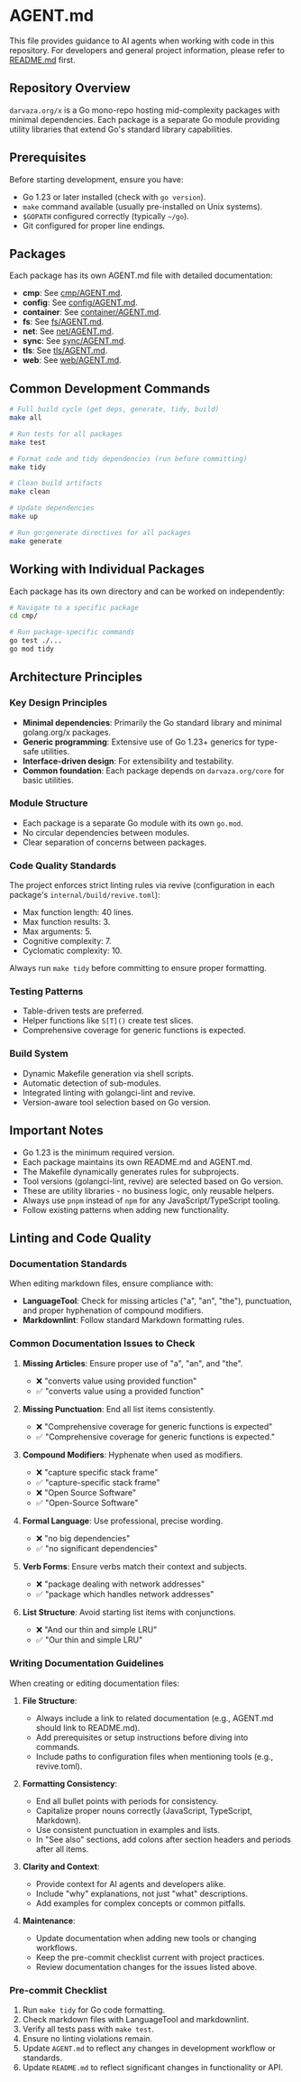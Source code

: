# AGENT.md

This file provides guidance to AI agents when working with code in this
repository. For developers and general project information, please refer to
[README.md](README.md) first.

## Repository Overview

`darvaza.org/x` is a Go mono-repo hosting mid-complexity packages with
minimal dependencies. Each package is a separate Go module providing
utility libraries that extend Go's standard library capabilities.

## Prerequisites

Before starting development, ensure you have:

- Go 1.23 or later installed (check with `go version`).
- `make` command available (usually pre-installed on Unix systems).
- `$GOPATH` configured correctly (typically `~/go`).
- Git configured for proper line endings.

## Packages

Each package has its own AGENT.md file with detailed documentation:

- **cmp**: See [cmp/AGENT.md](cmp/AGENT.md).
- **config**: See [config/AGENT.md](config/AGENT.md).
- **container**: See [container/AGENT.md](container/AGENT.md).
- **fs**: See [fs/AGENT.md](fs/AGENT.md).
- **net**: See [net/AGENT.md](net/AGENT.md).
- **sync**: See [sync/AGENT.md](sync/AGENT.md).
- **tls**: See [tls/AGENT.md](tls/AGENT.md).
- **web**: See [web/AGENT.md](web/AGENT.md).

## Common Development Commands

```bash
# Full build cycle (get deps, generate, tidy, build)
make all

# Run tests for all packages
make test

# Format code and tidy dependencies (run before committing)
make tidy

# Clean build artifacts
make clean

# Update dependencies
make up

# Run go:generate directives for all packages
make generate
```

## Working with Individual Packages

Each package has its own directory and can be worked on independently:

```bash
# Navigate to a specific package
cd cmp/

# Run package-specific commands
go test ./...
go mod tidy
```

## Architecture Principles

### Key Design Principles

- **Minimal dependencies**: Primarily the Go standard library and minimal golang.org/x packages.
- **Generic programming**: Extensive use of Go 1.23+ generics for type-safe utilities.
- **Interface-driven design**: For extensibility and testability.
- **Common foundation**: Each package depends on `darvaza.org/core` for basic utilities.

### Module Structure

- Each package is a separate Go module with its own `go.mod`.
- No circular dependencies between modules.
- Clear separation of concerns between packages.

### Code Quality Standards

The project enforces strict linting rules via revive (configuration in each package's `internal/build/revive.toml`):

- Max function length: 40 lines.
- Max function results: 3.
- Max arguments: 5.
- Cognitive complexity: 7.
- Cyclomatic complexity: 10.

Always run `make tidy` before committing to ensure proper formatting.

### Testing Patterns

- Table-driven tests are preferred.
- Helper functions like `S[T]()` create test slices.
- Comprehensive coverage for generic functions is expected.

### Build System

- Dynamic Makefile generation via shell scripts.
- Automatic detection of sub-modules.
- Integrated linting with golangci-lint and revive.
- Version-aware tool selection based on Go version.

## Important Notes

- Go 1.23 is the minimum required version.
- Each package maintains its own README.md and AGENT.md.
- The Makefile dynamically generates rules for subprojects.
- Tool versions (golangci-lint, revive) are selected based on Go version.
- These are utility libraries - no business logic, only reusable helpers.
- Always use `pnpm` instead of `npm` for any JavaScript/TypeScript tooling.
- Follow existing patterns when adding new functionality.

## Linting and Code Quality

### Documentation Standards

When editing markdown files, ensure compliance with:

- **LanguageTool**: Check for missing articles ("a", "an", "the"), punctuation,
  and proper hyphenation of compound modifiers.
- **Markdownlint**: Follow standard Markdown formatting rules.

### Common Documentation Issues to Check

1. **Missing Articles**: Ensure proper use of "a", "an", and "the".
   - ❌ "converts value using provided function"
   - ✅ "converts value using a provided function"

2. **Missing Punctuation**: End all list items consistently.
   - ❌ "Comprehensive coverage for generic functions is expected"
   - ✅ "Comprehensive coverage for generic functions is expected."

3. **Compound Modifiers**: Hyphenate when used as modifiers.
   - ❌ "capture specific stack frame"
   - ✅ "capture-specific stack frame"
   - ❌ "Open Source Software"
   - ✅ "Open-Source Software"

4. **Formal Language**: Use professional, precise wording.
   - ❌ "no big dependencies"
   - ✅ "no significant dependencies"

5. **Verb Forms**: Ensure verbs match their context and subjects.
   - ❌ "package dealing with network addresses"
   - ✅ "package which handles network addresses"

6. **List Structure**: Avoid starting list items with conjunctions.
   - ❌ "And our thin and simple LRU"
   - ✅ "Our thin and simple LRU"

### Writing Documentation Guidelines

When creating or editing documentation files:

1. **File Structure**:
   - Always include a link to related documentation (e.g., AGENT.md should link to README.md).
   - Add prerequisites or setup instructions before diving into commands.
   - Include paths to configuration files when mentioning tools (e.g., revive.toml).

2. **Formatting Consistency**:
   - End all bullet points with periods for consistency.
   - Capitalize proper nouns correctly (JavaScript, TypeScript, Markdown).
   - Use consistent punctuation in examples and lists.
   - In "See also" sections, add colons after section headers and periods after all items.

3. **Clarity and Context**:
   - Provide context for AI agents and developers alike.
   - Include "why" explanations, not just "what" descriptions.
   - Add examples for complex concepts or common pitfalls.

4. **Maintenance**:
   - Update documentation when adding new tools or changing workflows.
   - Keep the pre-commit checklist current with project practices.
   - Review documentation changes for the issues listed above.

### Pre-commit Checklist

1. Run `make tidy` for Go code formatting.
2. Check markdown files with LanguageTool and markdownlint.
3. Verify all tests pass with `make test`.
4. Ensure no linting violations remain.
5. Update `AGENT.md` to reflect any changes in development workflow or standards.
6. Update `README.md` to reflect significant changes in functionality or API.
